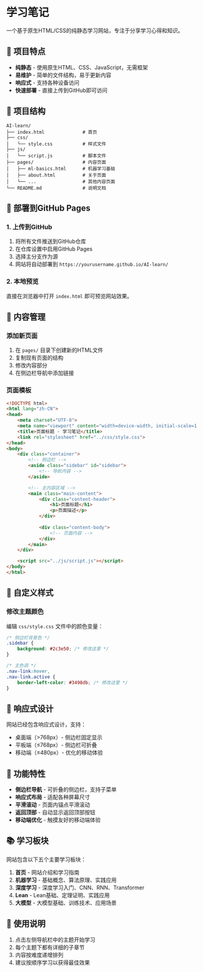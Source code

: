 # 学习笔记

一个基于原生HTML/CSS的纯静态学习网站，专注于分享学习心得和知识。

## 🎯 项目特点

- **纯静态** - 使用原生HTML、CSS、JavaScript，无需框架
- **易维护** - 简单的文件结构，易于更新内容
- **响应式** - 支持各种设备访问
- **快速部署** - 直接上传到GitHub即可访问

## 📁 项目结构

```
AI-learn/
├── index.html              # 首页
├── css/
│   └── style.css           # 样式文件
├── js/
│   └── script.js           # 脚本文件
├── pages/                  # 内容页面
│   ├── ml-basics.html      # 机器学习基础
│   ├── about.html          # 关于页面
│   └── ...                 # 其他内容页面
└── README.md               # 说明文档
```

## 🚀 部署到GitHub Pages

### 1. 上传到GitHub
1. 将所有文件推送到GitHub仓库
2. 在仓库设置中启用GitHub Pages
3. 选择主分支作为源
4. 网站将自动部署到 `https://yourusername.github.io/AI-learn/`

### 2. 本地预览
直接在浏览器中打开 `index.html` 即可预览网站效果。

## 📝 内容管理

### 添加新页面
1. 在 `pages/` 目录下创建新的HTML文件
2. 复制现有页面的结构
3. 修改内容部分
4. 在侧边栏导航中添加链接

### 页面模板
```html
<!DOCTYPE html>
<html lang="zh-CN">
<head>
    <meta charset="UTF-8">
    <meta name="viewport" content="width=device-width, initial-scale=1.0">
    <title>页面标题 - 学习笔记</title>
    <link rel="stylesheet" href="../css/style.css">
</head>
<body>
    <div class="container">
        <!-- 侧边栏 -->
        <aside class="sidebar" id="sidebar">
            <!-- 导航内容 -->
        </aside>

        <!-- 主内容区域 -->
        <main class="main-content">
            <div class="content-header">
                <h1>页面标题</h1>
                <p>页面描述</p>
            </div>
            
            <div class="content-body">
                <!-- 页面内容 -->
            </div>
        </main>
    </div>

    <script src="../js/script.js"></script>
</body>
</html>
```

## 🎨 自定义样式

### 修改主题颜色
编辑 `css/style.css` 文件中的颜色变量：
```css
/* 侧边栏背景色 */
.sidebar {
    background: #2c3e50; /* 修改这里 */
}

/* 主色调 */
.nav-link:hover,
.nav-link.active {
    border-left-color: #3498db; /* 修改这里 */
}
```

## 📱 响应式设计

网站已经包含响应式设计，支持：
- 桌面端（>768px）- 侧边栏固定显示
- 平板端（≤768px）- 侧边栏可折叠
- 移动端（≤480px）- 优化的移动体验

## 🔧 功能特性

- **侧边栏导航** - 可折叠的侧边栏，支持子菜单
- **响应式布局** - 适配各种屏幕尺寸
- **平滑滚动** - 页面内锚点平滑滚动
- **返回顶部** - 自动显示返回顶部按钮
- **移动端优化** - 触摸友好的移动端体验

## 📚 学习板块

网站包含以下五个主要学习板块：

1. **首页** - 网站介绍和学习指南
2. **机器学习** - 基础概念、算法原理、实践应用
3. **深度学习** - 深度学习入门、CNN、RNN、Transformer
4. **Lean** - Lean基础、定理证明、实践应用
5. **大模型** - 大模型基础、训练技术、应用场景

## 📖 使用说明

1. 点击左侧导航栏中的主题开始学习
2. 每个主题下都有详细的子章节
3. 内容按难度递增排列
4. 建议按顺序学习以获得最佳效果

